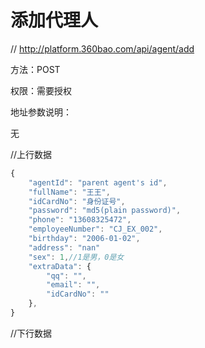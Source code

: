 # 添加代理人

// http://platform.360bao.com/api/agent/add

方法：POST

权限：需要授权

地址参数说明：

无

//上行数据
```javascript
{
    "agentId": "parent agent's id",
    "fullName": "王王",
    "idCardNo": "身份证号",
    "password": "md5(plain password)",
    "phone": "13608325472",
    "employeeNumber": "CJ_EX_002",
    "birthday": "2006-01-02",
    "address": "nan"
    "sex": 1,//1是男，0是女
    "extraData": {
        "qq": "",
        "email": "",
        "idCardNo": ""
    },
}
```

//下行数据
```javascript
```

